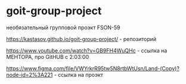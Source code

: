 # goit-group-project 
необязательный групповой проэкт FSON-59

https://kastasov.github.io/goit-group-project/ - репозиторий

https://www.youtube.com/watch?v=GB9FH4WuQHc - ссылка на МЕНТОРА, про GitHUB с 2:03:00

 https://www.figma.com/file/VWYrkrR95tw5N8rtbWtUsn/Land-(Copy)?node-id=2%3A221 - ссылка на проэкт
